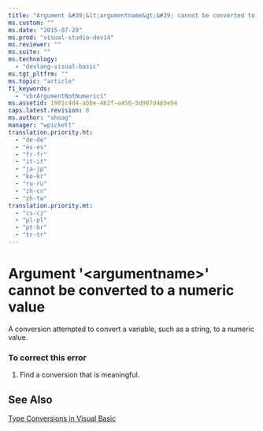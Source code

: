 ```yaml
---
title: "Argument &#39;&lt;argumentname&gt;&#39; cannot be converted to a numeric value"
ms.custom: ""
ms.date: "2015-07-20"
ms.prod: "visual-studio-dev14"
ms.reviewer: ""
ms.suite: ""
ms.technology: 
  - "devlang-visual-basic"
ms.tgt_pltfrm: ""
ms.topic: "article"
f1_keywords: 
  - "vbrArgumentNotNumeric1"
ms.assetid: 1901c4d4-abbe-462f-a450-5d907d485e94
caps.latest.revision: 8
ms.author: "shoag"
manager: "wpickett"
translation.priority.ht: 
  - "de-de"
  - "es-es"
  - "fr-fr"
  - "it-it"
  - "ja-jp"
  - "ko-kr"
  - "ru-ru"
  - "zh-cn"
  - "zh-tw"
translation.priority.mt: 
  - "cs-cz"
  - "pl-pl"
  - "pt-br"
  - "tr-tr"
---
```

# Argument &#39;&lt;argumentname&gt;&#39; cannot be converted to a numeric value
A conversion attempted to convert a variable, such as a string, to a numeric value.  
  
### To correct this error  
  
1.  Find a conversion that is meaningful.  
  
## See Also  
 [Type Conversions in Visual Basic](../Topic/Type%20Conversions%20in%20Visual%20Basic.md)